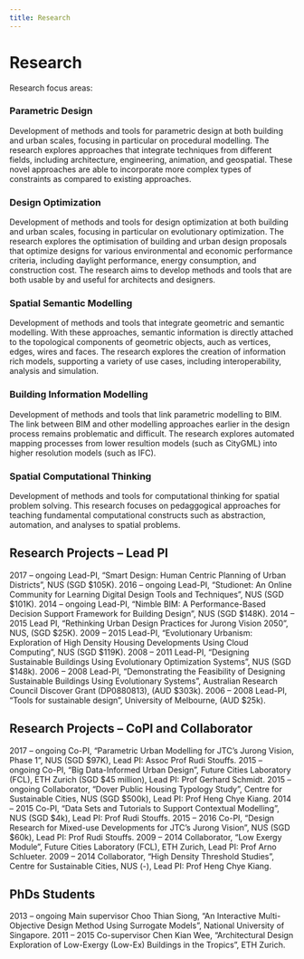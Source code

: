 ```yaml
---
title: Research
---
```

# Research

Research focus areas:

### Parametric Design

Development of methods and tools for parametric design at both building and urban scales, focusing in particular on procedural modelling. The research explores approaches that integrate techniques from different fields, including architecture, engineering, animation, and geospatial. These novel approaches are able to incorporate more complex types of constraints as compared to existing approaches.

### Design Optimization

Development of methods and tools for design optimization at both building and urban scales, focusing in particular on evolutionary optimization. The research explores the optimisation of building and urban design proposals that optimize designs for various environmental and economic performance criteria, including daylight performance, energy consumption, and construction cost. The research aims to develop methods and tools that are both usable by and useful for architects and designers.

### Spatial Semantic Modelling

Development of methods and tools that integrate geometric and semantic modelling. With these approaches, semantic information is directly attached to the topological components of geometric objects, auch as vertices, edges, wires and faces. The research explores the creation of information rich models, supporting a variety of use cases, including interoperability, analysis and simulation.

### Building Information Modelling

Development of methods and tools that link parametric modelling to BIM. The link between BIM and other modelling approaches earlier in the design process remains problematic and difficult. The research explores automated mapping processes from lower resultion models (such as CityGML) into higher resolution models (such as IFC).

### Spatial Computational Thinking

Development of methods and tools for computational thinking for spatial problem solving. This research focuses on pedaggogical approaches for teaching fundamental computational constructs such as abstraction, automation, and analyses to spatial problems.




## Research Projects – Lead PI

2017 – ongoing  Lead-PI, “Smart Design: Human Centric Planning of Urban Districts”, NUS (SGD $105K).
2016 – ongoing  Lead-PI, “Studionet: An Online Community for Learning Digital Design Tools and Techniques”, NUS (SGD $101K).
2014 – ongoing  Lead-PI, “Nimble BIM: A Performance-Based Decision Support Framework for Building Design”, NUS (SGD $148K).
2014 – 2015 Lead PI, “Rethinking Urban Design Practices for Jurong Vision 2050”, NUS, (SGD $25K).
2009 – 2015 Lead-PI, “Evolutionary Urbanism: Exploration of High Density Housing Developments Using Cloud Computing”, NUS (SGD $119K).
2008 – 2011 Lead-PI, “Designing Sustainable Buildings Using Evolutionary Optimization Systems”, NUS (SGD $148k).
2006 – 2008 Lead-PI, “Demonstrating the Feasibility of Designing Sustainable Buildings Using Evolutionary Systems”, Australian Research Council Discover Grant (DP0880813), (AUD $303k).
2006 – 2008 Lead-PI, “Tools for sustainable design”, University of Melbourne, (AUD $25k).

## Research Projects – CoPI and Collaborator

2017 – ongoing  Co-PI, “Parametric Urban Modelling for JTC’s Jurong Vision, Phase 1”, NUS (SGD $97K), Lead PI: Assoc Prof Rudi Stouffs.
2015 – ongoing  Co-PI, “Big Data-Informed Urban Design”, Future Cities Laboratory (FCL), ETH Zurich (SGD $45 million), Lead PI: Prof Gerhard Schmidt.
2015 – ongoing  Collaborator, “Dover Public Housing Typology Study”, Centre for Sustainable Cities, NUS (SGD $500k), Lead PI: Prof Heng Chye Kiang.
2014 – 2015     Co-PI, “Data Sets and Tutorials to Support Contextual Modelling”, NUS (SGD $4k), Lead PI: Prof Rudi Stouffs.
2015 – 2016 Co-PI, “Design Research for Mixed-use Developments for JTC’s Jurong Vision”, NUS (SGD $60k), Lead PI: Prof Rudi Stouffs.
2009 – 2014 Collaborator, “Low Exergy Module”, Future Cities Laboratory (FCL), ETH Zurich, Lead PI: Prof Arno Schlueter.
2009 – 2014 Collaborator, “High Density Threshold Studies”, Centre for Sustainable Cities, NUS (-), Lead PI: Prof Heng Chye Kiang.

## PhDs Students

2013 – ongoing
Main supervisor Choo Thian Siong, “An Interactive Multi-Objective Design Method Using Surrogate Models”, National University of Singapore.
2011 – 2015
Co-supervisor   Chen Kian Wee, “Architectural Design Exploration of Low-Exergy (Low-Ex) Buildings in the Tropics”, ETH Zurich.
